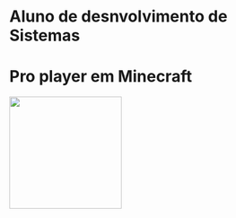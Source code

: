 # <strong>Aluno de desnvolvimento de Sistemas</strong>
# <strong>Pro player em Minecraft</strong>
<img height="200px" src="https://cdn.jsdelivr.net/gh/devicons/devicon/icons/unity/unity-original-wordmark.svg" />

​


